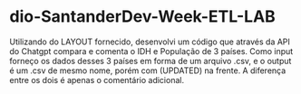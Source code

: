 # dio-SantanderDev-Week-ETL-LAB
Utilizando do LAYOUT fornecido, desenvolvi um código que através da API do Chatgpt compara e comenta o IDH e População de 3 países. Como input forneço os dados desses 3 países em forma de um arquivo .csv, e o output é um .csv de mesmo nome, porém com (UPDATED) na frente. A diferença entre os dois é apenas o comentário adicional.
